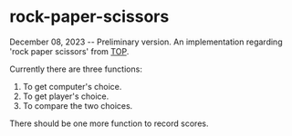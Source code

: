 # rock-paper-scissors

December 08, 2023 -- Preliminary version.
An implementation regarding 'rock paper scissors' from [TOP](https://www.theodinproject.com/lessons/foundations-rock-paper-scissors "Project: Rock Paper Scissors").

Currently there are three functions:

1. To get computer's choice.
2. To get player's choice.
3. To compare the two choices.

There should be one more function to record scores.
